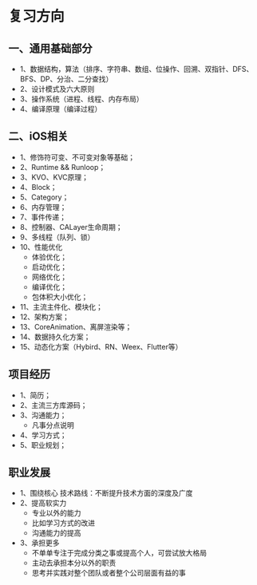 # 复习方向

## 一、通用基础部分
- 1、数据结构，算法（排序、字符串、数组、位操作、回溯、双指针、DFS、BFS、DP、分治、二分查找）
- 2、设计模式及六大原则
- 3、操作系统（进程、线程、内存布局）
- 4、编译原理（编译过程）


## 二、iOS相关
- 1、修饰符可变、不可变对象等基础；
- 2、Runtime && Runloop；
- 3、KVO、KVC原理；
- 4、Block；
- 5、Category；
- 6、内存管理；
- 7、事件传递；
- 8、控制器、CALayer生命周期；
- 9、多线程（队列、锁）
- 10、性能优化
  - 体验优化；
  - 启动优化；
  - 网络优化；
  - 编译优化；
  - 包体积大小优化；
- 11、主流主件化、模块化；
- 12、架构方案；
- 13、CoreAnimation、离屏渲染等；
- 14、数据持久化方案；
- 15、动态化方案（Hybird、RN、Weex、Flutter等）


## 项目经历
- 1、简历；
- 2、主流三方库源码；
- 3、沟通能力；
  - 凡事分点说明
- 4、学习方式；
- 5、职业规划；


## 职业发展
- 1、围绕核心
  技术路线：不断提升技术方面的深度及广度
- 2、提高软实力
  - 专业以外的能力
  - 比如学习方式的改进
  - 沟通能力的提高
- 3、承担更多
  - 不单单专注于完成分类之事或提高个人，可尝试放大格局
  - 主动去承担本分以外的职责
  - 思考并实践对整个团队或者整个公司层面有益的事
